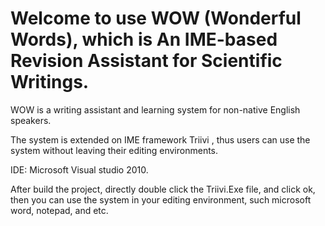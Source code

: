 
# Welcome to use WOW (Wonderful Words), which is An IME-based Revision Assistant for Scientific Writings.
WOW is a writing assistant and learning system for non-native English speakers.

The system is extended on IME framework Triivi , thus users can use the system without leaving their editing environments.

IDE: Microsoft Visual studio 2010.

After build the project, directly double click the Triivi.Exe file, and click ok, then you can use the system in your editing environment, such microsoft word, notepad, and etc.


